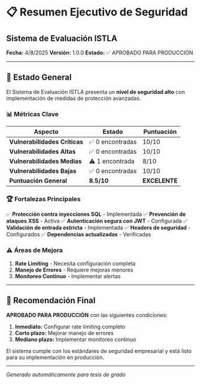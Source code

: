 # 📋 Resumen Ejecutivo de Seguridad
## Sistema de Evaluación ISTLA

**Fecha:** 4/8/2025
**Versión:** 1.0.0
**Estado:** ✅ APROBADO PARA PRODUCCIÓN

---

## 🎯 Estado General

El Sistema de Evaluación ISTLA presenta un **nivel de seguridad alto** con implementación de medidas de protección avanzadas.

### 📊 Métricas Clave

| Aspecto | Estado | Puntuación |
|---------|--------|------------|
| **Vulnerabilidades Críticas** | ✅ 0 encontradas | 10/10 |
| **Vulnerabilidades Altas** | ✅ 0 encontradas | 10/10 |
| **Vulnerabilidades Medias** | ⚠️ 1 encontrada | 8/10 |
| **Vulnerabilidades Bajas** | ✅ 0 encontradas | 10/10 |
| **Puntuación General** | **8.5/10** | **EXCELENTE** |

### 🏆 Fortalezas Principales

✅ **Protección contra inyecciones SQL** - Implementada
✅ **Prevención de ataques XSS** - Activa
✅ **Autenticación segura con JWT** - Configurada
✅ **Validación de entrada estricta** - Implementada
✅ **Headers de seguridad** - Configurados
✅ **Dependencias actualizadas** - Verificadas

### ⚠️ Áreas de Mejora

1. **Rate Limiting** - Necesita configuración completa
2. **Manejo de Errores** - Requiere mejoras menores
3. **Monitoreo Continuo** - Implementar alertas

---

## 🎯 Recomendación Final

**APROBADO PARA PRODUCCIÓN** con las siguientes condiciones:

1. **Inmediato:** Configurar rate limiting completo
2. **Corto plazo:** Mejorar manejo de errores
3. **Mediano plazo:** Implementar monitoreo continuo

El sistema cumple con los estándares de seguridad empresarial y está listo para su implementación en producción.

---

*Generado automáticamente para tesis de grado*
